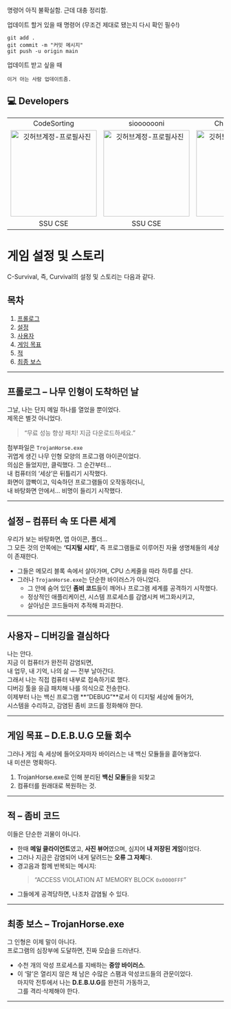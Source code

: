 명령어 아직 불확실함. 근데 대충 정리함.  

업데이트 할거 있을 때 명령어 (무조건 제대로 됐는지 다시 확인 필수!)  
```
git add .  
git commit -m "커밋 메시지"  
git push -u origin main  
```

업데이트 받고 싶을 때  
```
이거 아는 사람 업데이트좀.
```

## 💻 Developers

<table>
      <tr align="center">
       <td>CodeSorting<br/>
      </td>
       <td>siooooooni<br/>
      </td>
       <td>Chickeneat999<br/>
      </td>
    </tr>
    <tr align="center">
      <td style="min-width: 150px;">
            <a href="https://github.com/CodeSorting">
              <img src="https://avatars.githubusercontent.com/{CodeSorting}" width="200" alt="깃허브계정-프로필사진">
              <br />
            </a>
        </td>
      <td style="min-width: 150px;">
            <a href="https://github.com/siooooooni">
              <img src="https://avatars.githubusercontent.com/{siooooooni}" width="200" alt="깃허브계정-프로필사진">
              <br />
            </a>
        </td>
      <td style="min-width: 150px;">
            <a href="https://github.com/Chickeneat999">
              <img src="https://avatars.githubusercontent.com/{Chickeneat999}" width="200" alt="깃허브계정-프로필사진">
              <br />
            </a>
        </td>
    </tr>
    <tr align="center">
       <td>
            SSU CSE <br/>
      </td>
       <td>
            SSU CSE <br/>
      </td>
       <td>
            SSU CSE <br/>
      </td>
    </tr>
</table>

<h1> 게임 설정 및 스토리 </h1>
C-Survival, 즉, Curvival의 설정 및 스토리는 다음과 같다.<br>

## 목차
1. [프롤로그](#프롤로그--나무-인형이-도착하던-날)  
2. [설정](#설정--컴퓨터-속-또-다른-세계)  
3. [사용자](#사용자--디버깅을-결심하다)  
4. [게임 목표](#게임-목표--debug-모듈-회수)  
5. [적](#적--좀비-코드)  
6. [최종 보스](#최종-보스--trojanhorseexe) 

---

## 프롤로그 – 나무 인형이 도착하던 날
그날, 나는 단지 메일 하나를 열었을 뿐이었다.  
제목은 별것 아니었다.  
> “무료 성능 향상 패치! 지금 다운로드하세요.”  

첨부파일은 `TrojanHorse.exe`  
귀엽게 생긴 나무 인형 모양의 프로그램 아이콘이었다.  
의심은 들었지만, 클릭했다. 그 순간부터…  
내 컴퓨터의 ‘세상’은 뒤틀리기 시작했다.  
화면이 깜빡이고, 익숙하던 프로그램들이 오작동하더니,  
내 바탕화면 안에서… 비명이 들리기 시작했다.

---

## 설정 – 컴퓨터 속 또 다른 세계
우리가 보는 바탕화면, 앱 아이콘, 폴더…  
그 모든 것의 안쪽에는 **‘디지털 시티’**, 즉 프로그램들로 이루어진 자율 생명체들의 세상이 존재한다.  
- 그들은 메모리 블록 속에서 살아가며, CPU 스케줄을 따라 하루를 산다.  
- 그러나 `TrojanHorse.exe`는 단순한 바이러스가 아니었다.  
  - 그 안에 숨어 있던 **좀비 코드**들이 깨어나 프로그램 세계를 공격하기 시작했다.  
  - 정상적인 애플리케이션, 시스템 프로세스를 감염시켜 버그화시키고,  
  - 살아남은 코드들마저 추적해 파괴한다.

---

## 사용자 – 디버깅을 결심하다
나는 안다.  
지금 이 컴퓨터가 완전히 감염되면,  
내 업무, 내 기억, 나의 삶 — 전부 날아간다.  
그래서 나는 직접 컴퓨터 내부로 접속하기로 했다.  
디버깅 툴을 응급 패치해 나를 의식으로 전송한다.  
이제부터 나는 백신 프로그램 **“DEBUG”**로서 이 디지털 세상에 들어가,  
시스템을 수리하고, 감염된 좀비 코드를 정화해야 한다.

---

## 게임 목표 – D.E.B.U.G 모듈 회수
그러나 게임 속 세상에 들어오자마자 바이러스는 내 백신 모듈들을 흩어놓았다.  
내 미션은 명확하다.  
1. TrojanHorse.exe로 인해 분리된 **백신 모듈**들을 되찾고  
2. 컴퓨터를 원래대로 복원하는 것.

---

## 적 – 좀비 코드
이들은 단순한 괴물이 아니다.  
- 한때 **메일 클라이언트**였고, **사진 뷰어**였으며, 심지어 **내 저장된 게임**이었다.  
- 그러나 지금은 감염되어 내게 달려드는 **오류 그 자체**다.  
- 경고음과 함께 반복되는 메시지:  
  > “ACCESS VIOLATION AT MEMORY BLOCK `0x0000FFF`”  
- 그들에게 공격당하면, 나조차 감염될 수 있다.

---

## 최종 보스 – TrojanHorse.exe
그 인형은 이제 말이 아니다.  
프로그램의 심장부에 도달하면, 진짜 모습을 드러낸다.  
- 수천 개의 악성 프로세스를 지배하는 **중앙 바이러스**.  
- 이 ‘말’은 열리지 않은 채 남은 수많은 스팸과 악성코드들의 관문이었다.  
마지막 전투에서 나는 **D.E.B.U.G**를 완전히 가동하고,  
그를 격리·삭제해야 한다.

---

